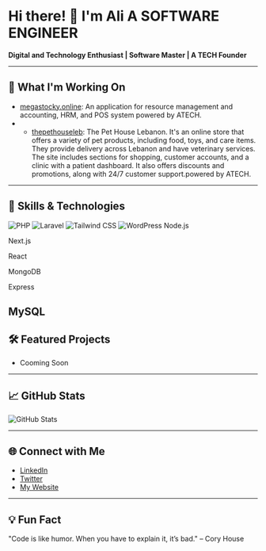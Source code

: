 # Hi there! 👋 I'm Ali A SOFTWARE ENGINEER
**Digital and Technology Enthusiast | Software Master | A TECH Founder**

---

## 🚀 What I'm Working On
- [megastocky.online](https://megastocky.online): An application for resource management and accounting, HRM, and POS system powered by ATECH.
- - [thepethouseleb](https://thepethouseleb.com): The Pet House Lebanon. It's an online store that offers a variety of pet products, including food, toys, and care items. They provide delivery across Lebanon and have veterinary services. The site includes sections for shopping, customer accounts, and a clinic with a patient dashboard. It also offers discounts and promotions, along with 24/7 customer support.powered by ATECH.
    

---

## 🔧 Skills & Technologies
![PHP](https://img.shields.io/badge/-PHP-777BB4?style=flat-square&logo=php&logoColor=white)
![Laravel](https://img.shields.io/badge/-Laravel-FF2D20?style=flat-square&logo=laravel&logoColor=white)
![Tailwind CSS](https://img.shields.io/badge/-Tailwind%20CSS-38B2AC?style=flat-square&logo=tailwind-css&logoColor=white)
![WordPress](https://img.shields.io/badge/-WordPress-21759B?style=flat-square&logo=wordpress&logoColor=white)
Node.js

Next.js

React

MongoDB

Express

MySQL
---

## 🛠️ Featured Projects
- Cooming Soon
---

## 📈 GitHub Stats
![GitHub Stats](https://github-readme-stats.vercel.app/api?username=yourusername&show_icons=true&theme=radical)

---

## 🌐 Connect with Me
- [LinkedIn](https://www.linkedin.com/in/yourprofile)
- [Twitter](https://twitter.com/yourhandle)
- [My Website](https://atech-lb.tech)

---

## 💡 Fun Fact
"Code is like humor. When you have to explain it, it’s bad." – Cory House
